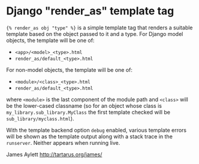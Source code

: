 # Django "render_as" template tag

`{% render_as obj "type" %}` is a simple template tag that renders a
suitable template based on the object passed to it and a type. For
Django model objects, the template will be one of:

 * `<app>/<model>_<type>.html`
 * `render_as/default_<type>.html`

For non-model objects, the template will be one of:

 * `<module>/<class>_<type>.html`
 * `render_as/default_<type>.html`

where `<module>` is the last component of the module path and
`<class>` will be the lower-cased classname (so for an object whose
class is `my_library.sub_library.MyClass` the first template checked
will be `sub_library/myclass.html`).

With the template backend option `debug` enabled, various template
errors will be shown as the template output along with a stack trace
in the `runserver`. Neither appears when running live.

James Aylett
http://tartarus.org/james/
